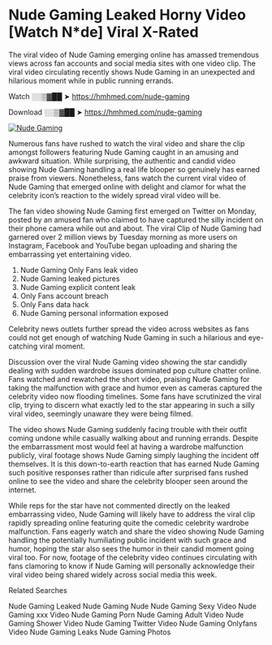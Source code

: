 ﻿# Nude Gaming Leaked Horny Video [Watch N*de] Viral X-Rated

The viral video of ﻿Nude Gaming emerging online has amassed tremendous views across fan accounts and social media sites with one video clip. The viral video circulating recently shows ﻿Nude Gaming in an unexpected and hilarious moment while in public running errands. 

Watch ░░▒▓██ ➤ https://hmhmed.com/nude-gaming

Download ░░▒▓██ ➤ https://hmhmed.com/nude-gaming

[![Nude Gaming](https://i.imgur.com/dJHk4Zq.gif)](https://hmhmed.com/nude-gaming)

Numerous fans have rushed to watch the viral video and share the clip amongst followers featuring ﻿Nude Gaming caught in an amusing and awkward situation. While surprising, the authentic and candid video showing ﻿Nude Gaming handling a real life blooper so genuinely has earned praise from viewers. Nonetheless, fans watch the current viral video of ﻿Nude Gaming that emerged online with delight and clamor for what the celebrity icon’s reaction to the widely spread viral video will be.

The fan video showing ﻿Nude Gaming first emerged on Twitter on Monday, posted by an amused fan who claimed to have captured the silly incident on their phone camera while out and about. The viral Clip of ﻿Nude Gaming had garnered over 2 million views by Tuesday morning as more users on Instagram, Facebook and YouTube began uploading and sharing the embarrassing yet entertaining video. 

1. ﻿Nude Gaming Only Fans leak video
2. ﻿Nude Gaming leaked pictures
3. ﻿Nude Gaming explicit content leak
4. Only Fans account breach
5. Only Fans data hack
6. ﻿Nude Gaming personal information exposed

Celebrity news outlets further spread the video across websites as fans could not get enough of watching ﻿Nude Gaming in such a hilarious and eye-catching viral moment. 

Discussion over the viral ﻿Nude Gaming video showing the star candidly dealing with sudden wardrobe issues dominated pop culture chatter online. Fans watched and rewatched the short video, praising ﻿Nude Gaming for taking the malfunction with grace and humor even as cameras captured the celebrity video now flooding timelines. Some fans have scrutinized the viral clip, trying to discern what exactly led to the star appearing in such a silly viral video, seemingly unaware they were being filmed.

The video shows ﻿Nude Gaming suddenly facing trouble with their outfit coming undone while casually walking about and running errands. Despite the embarrassment most would feel at having a wardrobe malfunction publicly, viral footage shows ﻿Nude Gaming simply laughing the incident off themselves. It is this down-to-earth reaction that has earned ﻿Nude Gaming such positive responses rather than ridicule after surprised fans rushed online to see the video and share the celebrity blooper seen around the internet.  

While reps for the star have not commented directly on the leaked embarrassing video, ﻿Nude Gaming will likely have to address the viral clip rapidly spreading online featuring quite the comedic celebrity wardrobe malfunction. Fans eagerly watch and share the video showing ﻿Nude Gaming handling the potentially humiliating public incident with such grace and humor, hoping the star also sees the humor in their candid moment going viral too. For now, footage of the celebrity video continues circulating with fans clamoring to know if ﻿Nude Gaming will personally acknowledge their viral video being shared widely across social media this week.

Related Searches

﻿Nude Gaming Leaked
﻿Nude Gaming Nude
﻿Nude Gaming Sexy Video
﻿Nude Gaming xxx Video
﻿Nude Gaming Porn
﻿Nude Gaming Adult Video
﻿Nude Gaming Shower Video
﻿Nude Gaming Twitter Video
﻿Nude Gaming Onlyfans Video
﻿Nude Gaming Leaks
﻿Nude Gaming Photos